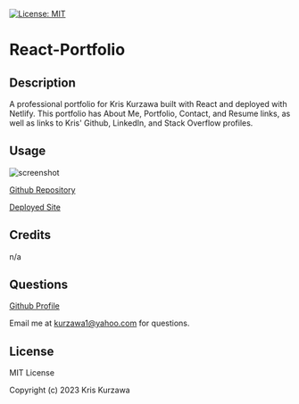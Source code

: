 [![License: MIT](https://img.shields.io/badge/License-MIT-yellow.svg)](https://opensource.org/licenses/MIT)
# React-Portfolio

## Description
A professional portfolio for Kris Kurzawa built with React and deployed with Netlify.  This portfolio has About Me, Portfolio, Contact, and Resume links, as well as links to Kris' Github, LinkedIn, and Stack Overflow profiles.  

## Usage

![screenshot]()

[Github Repository](https://github.com/KKurzawa/React-Portfolio)

[Deployed Site](https://kriskurzawa.netlify.app/)

## Credits

n/a

## Questions

[Github Profile](https://github.com/KKurzawa)

Email me at kurzawa1@yahoo.com for questions.

## License

MIT License

Copyright (c) 2023 Kris Kurzawa



